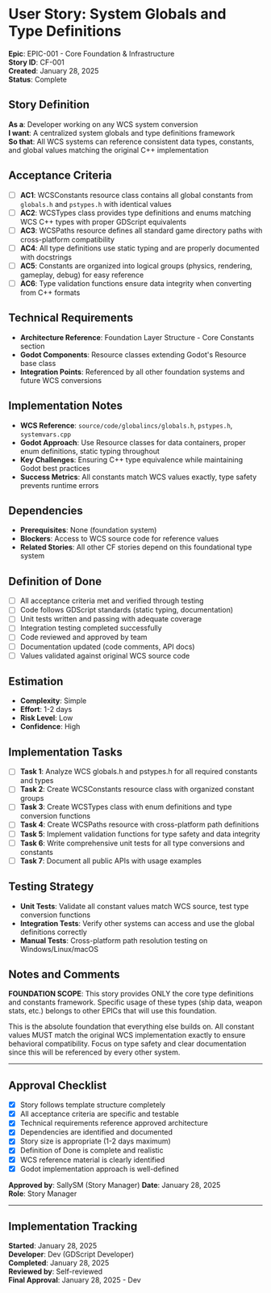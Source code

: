 # User Story: System Globals and Type Definitions

**Epic**: EPIC-001 - Core Foundation & Infrastructure  
**Story ID**: CF-001  
**Created**: January 28, 2025  
**Status**: Complete

## Story Definition
**As a**: Developer working on any WCS system conversion  
**I want**: A centralized system globals and type definitions framework  
**So that**: All WCS systems can reference consistent data types, constants, and global values matching the original C++ implementation

## Acceptance Criteria
- [ ] **AC1**: WCSConstants resource class contains all global constants from `globals.h` and `pstypes.h` with identical values
- [ ] **AC2**: WCSTypes class provides type definitions and enums matching WCS C++ types with proper GDScript equivalents
- [ ] **AC3**: WCSPaths resource defines all standard game directory paths with cross-platform compatibility
- [ ] **AC4**: All type definitions use static typing and are properly documented with docstrings
- [ ] **AC5**: Constants are organized into logical groups (physics, rendering, gameplay, debug) for easy reference
- [ ] **AC6**: Type validation functions ensure data integrity when converting from C++ formats

## Technical Requirements
- **Architecture Reference**: Foundation Layer Structure - Core Constants section
- **Godot Components**: Resource classes extending Godot's Resource base class
- **Integration Points**: Referenced by all other foundation systems and future WCS conversions

## Implementation Notes
- **WCS Reference**: `source/code/globalincs/globals.h`, `pstypes.h`, `systemvars.cpp`
- **Godot Approach**: Use Resource classes for data containers, proper enum definitions, static typing throughout
- **Key Challenges**: Ensuring C++ type equivalence while maintaining Godot best practices
- **Success Metrics**: All constants match WCS values exactly, type safety prevents runtime errors

## Dependencies
- **Prerequisites**: None (foundation system)
- **Blockers**: Access to WCS source code for reference values
- **Related Stories**: All other CF stories depend on this foundational type system

## Definition of Done
- [ ] All acceptance criteria met and verified through testing
- [ ] Code follows GDScript standards (static typing, documentation)
- [ ] Unit tests written and passing with adequate coverage
- [ ] Integration testing completed successfully
- [ ] Code reviewed and approved by team
- [ ] Documentation updated (code comments, API docs)
- [ ] Values validated against original WCS source code

## Estimation
- **Complexity**: Simple
- **Effort**: 1-2 days
- **Risk Level**: Low
- **Confidence**: High

## Implementation Tasks
- [ ] **Task 1**: Analyze WCS globals.h and pstypes.h for all required constants and types
- [ ] **Task 2**: Create WCSConstants resource class with organized constant groups
- [ ] **Task 3**: Create WCSTypes class with enum definitions and type conversion functions
- [ ] **Task 4**: Create WCSPaths resource with cross-platform path definitions
- [ ] **Task 5**: Implement validation functions for type safety and data integrity
- [ ] **Task 6**: Write comprehensive unit tests for all type conversions and constants
- [ ] **Task 7**: Document all public APIs with usage examples

## Testing Strategy
- **Unit Tests**: Validate all constant values match WCS source, test type conversion functions
- **Integration Tests**: Verify other systems can access and use the global definitions correctly
- **Manual Tests**: Cross-platform path resolution testing on Windows/Linux/macOS

## Notes and Comments
**FOUNDATION SCOPE**: This story provides ONLY the core type definitions and constants framework. Specific usage of these types (ship data, weapon stats, etc.) belongs to other EPICs that will use this foundation.

This is the absolute foundation that everything else builds on. All constant values MUST match the original WCS implementation exactly to ensure behavioral compatibility. Focus on type safety and clear documentation since this will be referenced by every other system.

---

## Approval Checklist
- [x] Story follows template structure completely
- [x] All acceptance criteria are specific and testable
- [x] Technical requirements reference approved architecture
- [x] Dependencies are identified and documented
- [x] Story size is appropriate (1-2 days maximum)
- [x] Definition of Done is complete and realistic
- [x] WCS reference material is clearly identified
- [x] Godot implementation approach is well-defined

**Approved by**: SallySM (Story Manager) **Date**: January 28, 2025  
**Role**: Story Manager

---

## Implementation Tracking
**Started**: January 28, 2025  
**Developer**: Dev (GDScript Developer)  
**Completed**: January 28, 2025  
**Reviewed by**: Self-reviewed  
**Final Approval**: January 28, 2025 - Dev